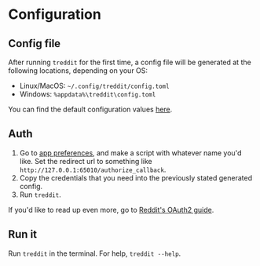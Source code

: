 # Configuration

## Config file

After running `treddit` for the first time, a config file will be generated at the following locations, depending on your OS:

- Linux/MacOS: `~/.config/treddit/config.toml`
- Windows: `%appdata%\treddit\config.toml`

You can find the default configuration values [here](https://github.com/Xithrius/reddit-tui/blob/main/default-config.toml).

## Auth

1. Go to [app preferences](https://www.reddit.com/prefs/apps), and make a script with whatever name you'd like. Set the redirect url to something like `http://127.0.0.1:65010/authorize_callback`.
2. Copy the credentials that you need into the previously stated generated config.
3. Run `treddit`.

If you'd like to read up even more, go to [Reddit's OAuth2 guide](https://github.com/reddit-archive/reddit/wiki/OAuth2-Quick-Start-Example).


## Run it

Run `treddit` in the terminal. For help, `treddit --help`.
